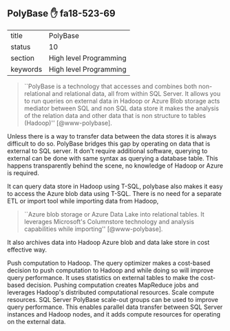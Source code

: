 ## PolyBase :hand: fa18-523-69


|          |                        |
| -------- | ---------------------- |
| title    | PolyBase               | 
| status   | 10                     |
| section  | High level Programming |
| keywords | High level Programming |





> ``PolyBase is a technology that accesses and combines both
> non-relational and relational data, all from within SQL Server. It
> allows you to run queries on external data in Hadoop or Azure Blob
> storage acts mediator between SQL and non SQL data store it makes
> the analysis of the relation data and other data that is non
> structure to tables (Hadoop)'' [@www-polybase].

Unless there is a way to
transfer data between the data stores it is always difficult to do so.
PolyBase bridges this gap by operating on data that is external to SQL
server. It don't require additional software, querying to external can
be done with same syntax as querying a database table.  This happens
transparently behind the scene, no knowledge of Hadoop or Azure is
required.

It can query data store in Hadoop using T-SQL, polybase also makes it
easy to access the Azure blob data using T-SQL. There is no need for a
separate ETL or import tool while importing data from Hadoop,

> ``Azure blob storage or Azure Data Lake into relational tables. It
> leverages Microsoft's Columnstore technology and analysis
> capabilities while importing'' [@www-polybase].

It also archives data into Hadoop
Azure blob and data lake store in cost effective way.

Push computation to Hadoop. The query optimizer makes a cost-based
decision to push computation to Hadoop and while doing so will improve
query performance. It uses statistics on external tables to make the
cost-based decision. Pushing computation creates MapReduce jobs and
leverages Hadoop's distributed computational resources. Scale compute
resources. SQL Server PolyBase scale-out groups can be used to improve
query performance. This enables parallel data transfer between SQL
Server instances and Hadoop nodes, and it adds compute resources for
operating on the external data.




